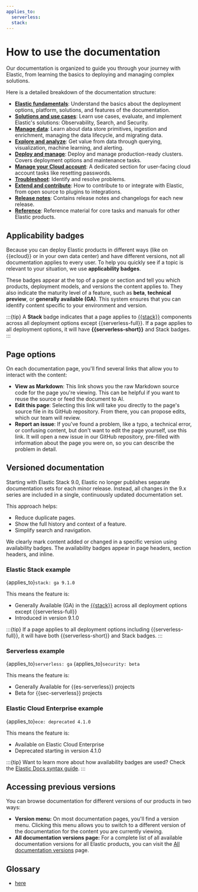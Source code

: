 ```yaml
---
applies_to:
  serverless:
  stack:
---
```

# How to use the documentation

Our documentation is organized to guide you through your journey with Elastic, from learning the basics to deploying and managing complex solutions.

Here is a detailed breakdown of the documentation structure:

* [**Elastic fundamentals**](/get-started/index.md): Understand the basics about the deployment options, platform, solutions, and features of the documentation.  
* [**Solutions and use cases**](/solutions/index.md): Learn use cases, evaluate, and implement Elastic's solutions: Observability, Search, and Security.  
* [**Manage data**](/manage-data/index.md): Learn about data store primitives, ingestion and enrichment, managing the data lifecycle, and migrating data.  
* [**Explore and analyze**](/explore-analyze/index.md): Get value from data through querying, visualization, machine learning, and alerting.  
* [**Deploy and manage**](/deploy-manage/index.md): Deploy and manage production-ready clusters. Covers deployment options and maintenance tasks.  
* [**Manage your Cloud account**](/cloud-account/index.md): A dedicated section for user-facing cloud account tasks like resetting passwords.  
* [**Troubleshoot**](/troubleshoot/index.md): Identify and resolve problems.  
* [**Extend and contribute**](/extend/index.md): How to contribute to or integrate with Elastic, from open source to plugins to integrations.  
* [**Release notes**](/release-notes/index.md): Contains release notes and changelogs for each new release.  
* [**Reference**](/reference/index.md): Reference material for core tasks and manuals for other Elastic products.

## Applicability badges

Because you can deploy Elastic products in different ways (like on {{ecloud}} or in your own data center) and have different versions, not all documentation applies to every user. To help you quickly see if a topic is relevant to your situation, we use **applicability badges**.

These badges appear at the top of a page or section and tell you which products, deployment models, and versions the content applies to. They also indicate the maturity level of a feature, such as **beta**, **technical preview**, or **generally available (GA)**. This system ensures that you can identify content specific to your environment and version.

:::{tip}
A **Stack** badge indicates that a page applies to [{{stack}}](/get-started/the-stack.md) components across all deployment options except {{serverless-full}}. If a page applies to all deployment options, it will have **{{serverless-short}}** and Stack badges.
:::

## Page options

On each documentation page, you'll find several links that allow you to interact with the content:

* **View as Markdown**: This link shows you the raw Markdown source code for the page you're viewing. This can be helpful if you want to reuse the source or feed the document to AI.  
* **Edit this page**: Selecting this link will take you directly to the page's source file in its GitHub repository. From there, you can propose edits, which our team will review.  
* **Report an issue**: If you've found a problem, like a typo, a technical error, or confusing content, but don't want to edit the page yourself, use this link. It will open a new issue in our GitHub repository, pre-filled with information about the page you were on, so you can describe the problem in detail.

## Versioned documentation

Starting with Elastic Stack 9.0, Elastic no longer publishes separate documentation sets for each minor release. Instead, all changes in the 9.x series are included in a single, continuously updated documentation set.

This approach helps:

* Reduce duplicate pages.  
* Show the full history and context of a feature.  
* Simplify search and navigation.

We clearly mark content added or changed in a specific version using availability badges. The availability badges appear in page headers, section headers, and inline.

### Elastic Stack example

{applies_to}`stack: ga 9.1.0`

This means the feature is:

* Generally Available (GA) in the [{{stack}}](/get-started/the-stack.md) across all deployment options except {{serverless-full}}
* Introduced in version 9.1.0

:::{tip}
If a page applies to all deployment options including {{serverless-full}}, it will have both {{serverless-short}} and Stack badges.
:::

### Serverless example

{applies_to}`serverless: ga` {applies_to}`security: beta`

This means the feature is:

* Generally Available for {{es-serverless}} projects  
* Beta for {{sec-serverless}} projects

### Elastic Cloud Enterprise example

{applies_to}`ece: deprecated 4.1.0`

This means the feature is:

* Available on Elastic Cloud Enterprise  
* Deprecated starting in version 4.1.0

:::{tip}
Want to learn more about how availability badges are used? Check the [Elastic Docs syntax guide](https://elastic.github.io/docs-builder/syntax/applies/).
:::

## Accessing previous versions

You can browse documentation for different versions of our products in two ways:

* **Version menu:** On most documentation pages, you'll find a version menu. Clicking this menu allows you to switch to a different version of the documentation for the content you are currently viewing.  
* **All documentation versions page:** For a complete list of all available documentation versions for all Elastic products, you can visit the [All documentation versions](/versions.md) page.

## Glossary

* [here](../reference/glossary/index.md)
